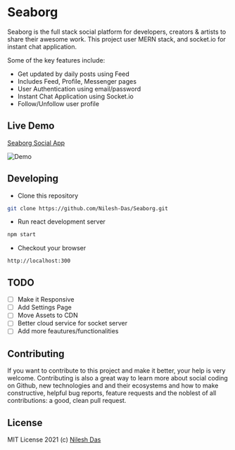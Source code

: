 # Seaborg
Seaborg is the full stack social platform for developers, creators & artists to share their awesome work.
This project user MERN stack, and socket.io for instant chat application.

Some of the key features include:
* Get updated by daily posts using Feed
* Includes Feed, Profile, Messenger pages
* User Authentication using email/password
* Instant Chat Application using Socket.io
* Follow/Unfollow user profile

## Live Demo
[Seaborg Social App](https://seaborg.netlify.app/)

![Demo](/demo.gif)

## Developing
- Clone this repository
```bash
git clone https://github.com/Nilesh-Das/Seaborg.git
```
- Run react development server
```bash
npm start
```
- Checkout your browser
```
http://localhost:300
```
## TODO
- [ ] Make it Responsive 
- [ ] Add Settings Page
- [ ] Move Assets to CDN
- [ ] Better cloud service for socket server
- [ ] Add more feautures/functionalities

## Contributing

If you want to contribute to this project and make it better, your help is very welcome. Contributing is also a great way to learn more about social coding on Github, new technologies and and their ecosystems and how to make constructive, helpful bug reports, feature requests and the noblest of all contributions: a good, clean pull request.

## License
MIT License 2021 (c) [Nilesh Das](LICENSE)
